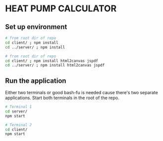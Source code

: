 # HEAT PUMP CALCULATOR

## Set up environment

```bash
# from root dir of repo
cd client/ ; npm install
cd ../server/ ; npm install
```
```bash
# from root dir of repo
cd client/ ; npm install html2canvas jspdf
cd ../server/ ; npm install html2canvas jspdf
```

## Run the application

Either two terminals or good bash-fu is needed cause there's two separate
applications. Start both terminals in the root of the repo.

```bash
# Terminal 1
cd server/
npm start
```

```bash
# Terminal 2
cd client/
npm start
```
